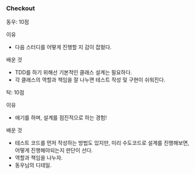 ### Checkout

동우: 10점

이유
- 다음 스터디를 어떻게 진행할 지 감이 잡혔다.

배운 것
- TDD를 하기 위해선 기본적인 클래스 설계는 필요하다.
- 각 클래스의 역할과 책임을 잘 나누면 테스트 작성 및 구현이 쉬워진다.

탁: 10점

이유
- 애기를 하며, 설계를 점진적으로 하는 경험!

배운 것
- 테스트 코드를 먼저 작성하는 방법도 있지만, 미리 수도코드로 설계를 진행해보면, 어떻게 진행해야되는지 판단이 선다.
- 역할과 책임을 나누자.
- 동우님의 디테일.